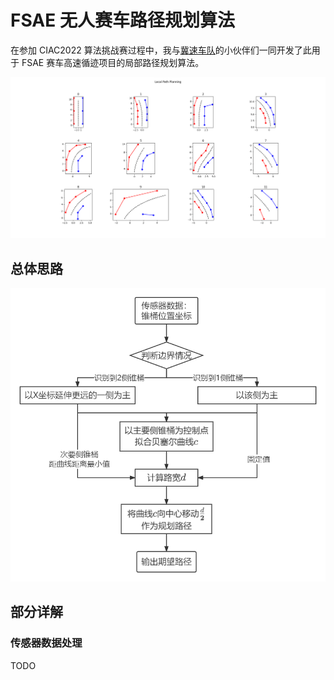 # FSAE 无人赛车路径规划算法

在参加 CIAC2022 算法挑战赛过程中，我与[冀速车队](https://gitee.com/jscd_1)的小伙伴们一同开发了此用于 FSAE 赛车高速循迹项目的局部路径规划算法。

![效果展示](images/Figure_1.png)

## 总体思路

![流程图](images/Flowchart.png)

## 部分详解

### 传感器数据处理

TODO
